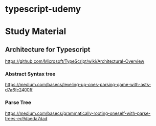 # typescript-udemy

# Study Material

## Architecture for Typescript
https://github.com/Microsoft/TypeScript/wiki/Architectural-Overview

### Abstract Syntax tree
https://medium.com/basecs/leveling-up-ones-parsing-game-with-asts-d7a6fc2400ff

### Parse Tree
https://medium.com/basecs/grammatically-rooting-oneself-with-parse-trees-ec9daeda7dad